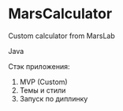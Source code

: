 # MarsCalculator
Custom calculator from MarsLab

Java

Стэк приложения:
1. MVP (Custom)
2. Темы и стили
3. Запуск по диплинку
